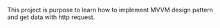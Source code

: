  This project is purpose to learn how to implement MVVM design pattern and get data with http request.
